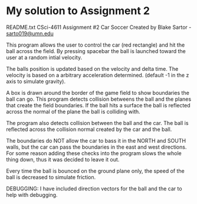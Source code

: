 # My solution to Assignment 2


README.txt
CSci-4611 Assignment #2 Car Soccer
Created by Blake Sartor - sarto019@umn.edu

This program allows the user to control the car (red rectangle) and hit the ball across the field.
By pressing spacebar the ball is launched toward the user at a random intial velocity.

The balls position is updated based on the velocity and delta time. The velocity
is based on a arbitrary acceleration determined. (default -1 in the z axis to simulate gravity).

A box is drawn around the border of the game field to show boundaries the ball can go.
This program detects collision betweens the ball and the planes that create the field boundaries.
If the ball hits a surface the ball is reflected across the normal of the plane the ball is colliding with.

The program also detects collision between the ball and the car. The ball is reflected across the collision normal
created by the car and the ball.

The boundaries do NOT allow the car to bass it in the NORTH and SOUTH walls, but the car can pass
the boundaries in the east and west directions. For some reason adding these checks into the program slows
the whole thing down, thus it was decided to leave it out.

Every time the ball is bounced on the ground plane only, the speed of the ball is decreased to simulate friction.

DEBUGGING:
I have included direction vectors for the ball and the car to help with debugging.
